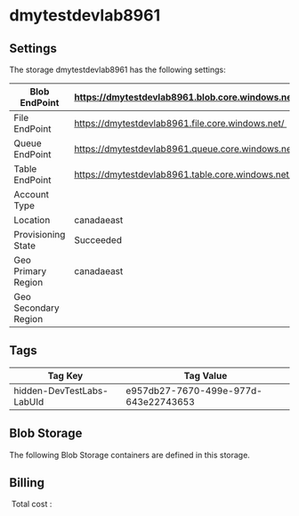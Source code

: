# dmytestdevlab8961

## Settings
The storage dmytestdevlab8961 has the following settings:

| Blob EndPoint | https://dmytestdevlab8961.blob.core.windows.net/  |
| --- | --- |
| File EndPoint | https://dmytestdevlab8961.file.core.windows.net/  |
| Queue EndPoint | https://dmytestdevlab8961.queue.core.windows.net/  |
| Table EndPoint | https://dmytestdevlab8961.table.core.windows.net/  |
| Account Type |   |
| Location | canadaeast  |
| Provisioning State | Succeeded  |
| Geo Primary Region | canadaeast  |
| Geo Secondary Region |   |


## Tags


| Tag Key | Tag Value |
| --- | --- |
| hidden-DevTestLabs-LabUId  | e957db27-7670-499e-977d-643e22743653  |

## Blob Storage
The following Blob Storage containers are defined in this storage. 






## Billing
 Total cost : 

